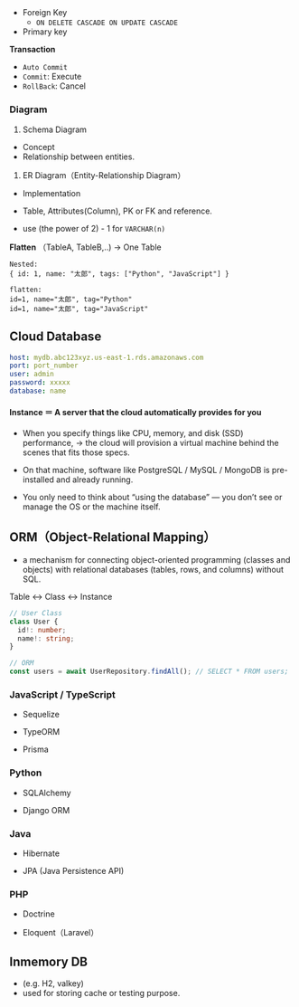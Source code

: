## 

* Foreign Key
    * `ON DELETE CASCADE ON UPDATE CASCADE`
* Primary key

**Transaction**
* `Auto Commit`
* `Commit`: Execute
* `RollBack`: Cancel

### Diagram

1. Schema Diagram
* Concept
* Relationship between entities.

1. ER Diagram（Entity-Relationship Diagram）
* Implementation
* Table, Attributes(Column), PK or FK and reference.


* use (the power of 2) - 1 for `VARCHAR(n)`


**Flatten**
（TableA, TableB,..) -> One Table
```
Nested:
{ id: 1, name: "太郎", tags: ["Python", "JavaScript"] }

flatten:
id=1, name="太郎", tag="Python"
id=1, name="太郎", tag="JavaScript"
```

## Cloud Database

```yaml
host: mydb.abc123xyz.us-east-1.rds.amazonaws.com
port: port_number
user: admin
password: xxxxx
database: name
```
#### Instance ＝ A server that the cloud automatically provides for you

* When you specify things like CPU, memory, and disk (SSD) performance,
→ the cloud will provision a virtual machine behind the scenes that fits those specs.

* On that machine, software like PostgreSQL / MySQL / MongoDB is pre-installed and already running.

* You only need to think about “using the database” — you don’t see or manage the OS or the machine itself.

## ORM（Object-Relational Mapping）
* a mechanism for connecting  object-oriented programming (classes and objects) with  relational databases (tables, rows, and columns) without SQL.

Table ↔ Class ↔ Instance

```ts
// User Class
class User {
  id!: number;
  name!: string;
}

// ORM
const users = await UserRepository.findAll(); // SELECT * FROM users;
```


### JavaScript / TypeScript

* Sequelize

* TypeORM

* Prisma

### Python

* SQLAlchemy

* Django ORM

### Java

* Hibernate

* JPA (Java Persistence API)

### PHP

* Doctrine

* Eloquent（Laravel）

## Inmemory DB

* (e.g. H2, valkey)
* used for storing cache or testing purpose.
